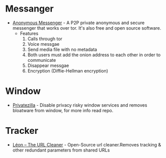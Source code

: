 # Messanger

-   [Anonymous Messenger](https://anonymousmessenger.ly/) - A P2P private anonymous and secure messenger that works over tor. It's also free and open source software.
    -   Features
        1. Calls through tor
        1. Voice messgae
        1. Send media file with no metadata
        1. Both users must add the onion address to each other in order to communicate
        1. Disappear messgae
        1. Encryption (Diffie-Hellman encryption)

# Window

-   [Privatezilla](https://github.com/builtbybel/privatezilla) - Disable privacy risky window services and removes bloatware from window, for more info read repo.

# Tracker

-   [Léon – The URL Cleaner](https://github.com/svenjacobs/leon) - Open-Source url cleaner.Removes tracking & other redundant parameters from shared URLs
